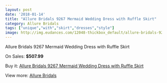 ```yaml
---
layout: post
date: '2018-01-14'
title: "Allure Bridals 9267 Mermaid Wedding Dress with Ruffle Skirt"
category: Allure Bridals
tags: ["unique","with","skirt","dresses","style"]
image: http://img.eudances.com/12048-thickbox_default/allure-bridals-9267-mermaid-wedding-dress-with-ruffle-skirt.jpg
---
```

Allure Bridals 9267 Mermaid Wedding Dress with Ruffle Skirt

On Sales: **$507.99**
<a href="https://www.eudances.com/en/allure-bridals/3766-allure-bridals-9267-mermaid-wedding-dress-with-ruffle-skirt.html"><amp-img layout="responsive" width="600" height="600" src="//img.eudances.com/12048-thickbox_default/allure-bridals-9267-mermaid-wedding-dress-with-ruffle-skirt.jpg" alt="Allure Bridals 9267 Mermaid Wedding Dress with Ruffle Skirt 0" /></a>
<a href="https://www.eudances.com/en/allure-bridals/3766-allure-bridals-9267-mermaid-wedding-dress-with-ruffle-skirt.html"><amp-img layout="responsive" width="600" height="600" src="//img.eudances.com/12052-thickbox_default/allure-bridals-9267-mermaid-wedding-dress-with-ruffle-skirt.jpg" alt="Allure Bridals 9267 Mermaid Wedding Dress with Ruffle Skirt 1" /></a>
<a href="https://www.eudances.com/en/allure-bridals/3766-allure-bridals-9267-mermaid-wedding-dress-with-ruffle-skirt.html"><amp-img layout="responsive" width="600" height="600" src="//img.eudances.com/12051-thickbox_default/allure-bridals-9267-mermaid-wedding-dress-with-ruffle-skirt.jpg" alt="Allure Bridals 9267 Mermaid Wedding Dress with Ruffle Skirt 2" /></a>
<a href="https://www.eudances.com/en/allure-bridals/3766-allure-bridals-9267-mermaid-wedding-dress-with-ruffle-skirt.html"><amp-img layout="responsive" width="600" height="600" src="//img.eudances.com/12050-thickbox_default/allure-bridals-9267-mermaid-wedding-dress-with-ruffle-skirt.jpg" alt="Allure Bridals 9267 Mermaid Wedding Dress with Ruffle Skirt 3" /></a>
<a href="https://www.eudances.com/en/allure-bridals/3766-allure-bridals-9267-mermaid-wedding-dress-with-ruffle-skirt.html"><amp-img layout="responsive" width="600" height="600" src="//img.eudances.com/12049-thickbox_default/allure-bridals-9267-mermaid-wedding-dress-with-ruffle-skirt.jpg" alt="Allure Bridals 9267 Mermaid Wedding Dress with Ruffle Skirt 4" /></a>

Buy it: [Allure Bridals 9267 Mermaid Wedding Dress with Ruffle Skirt](https://www.eudances.com/en/allure-bridals/3766-allure-bridals-9267-mermaid-wedding-dress-with-ruffle-skirt.html "Allure Bridals 9267 Mermaid Wedding Dress with Ruffle Skirt")

View more: [Allure Bridals](https://www.eudances.com/en/2-allure-bridals "Allure Bridals")